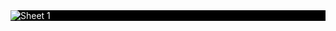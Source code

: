 <!DOCTYPE html>
<html>

<head>
    <title>Basic Embed</title>

<div class='tableauPlaceholder' id='viz1505183785299' style='position: relative;background:#000; color:#FFF'><noscript><a href='#'><img alt='Sheet 1 ' src='https:&#47;&#47;public.tableau.com&#47;static&#47;images&#47;te&#47;test1_930&#47;Sheet1&#47;1_rss.png' style='border: none;background:#000; color:#FFF' /></a></noscript><object class='tableauViz'  style='display:none;;background:#000; color:#FFF'><param name='host_url' value='https%3A%2F%2Fpublic.tableau.com%2F' /> <param name='site_root' value='' /><param name='name' value='test1_930&#47;Sheet1' /><param name='tabs' value='no' /><param name='toolbar' value='yes' /><param name='static_image' value='https:&#47;&#47;public.tableau.com&#47;static&#47;images&#47;te&#47;test1_930&#47;Sheet1&#47;1.png' /> <param name='animate_transition' value='yes' /><param name='display_static_image' value='yes' /><param name='display_spinner' value='yes' /><param name='display_overlay' value='yes' /><param name='display_count' value='yes' /><param name='filter' value='publish=yes' /></object></div>                <script type='text/javascript'>                    var divElement = document.getElementById('viz1505183785299');                    var vizElement = divElement.getElementsByTagName('object')[0];                    vizElement.style.width='100%';vizElement.style.height=(divElement.offsetWidth*0.75)+'px';                    var scriptElement = document.createElement('script');                    scriptElement.src = 'https://public.tableau.com/javascripts/api/viz_v1.js';                    vizElement.parentNode.insertBefore(scriptElement, vizElement);                </script>
       
    
</head>

<body onload="initViz();">
    <div id="vizContainer" style="width:800px; height:700px;"></div>    
</body>

</html>

